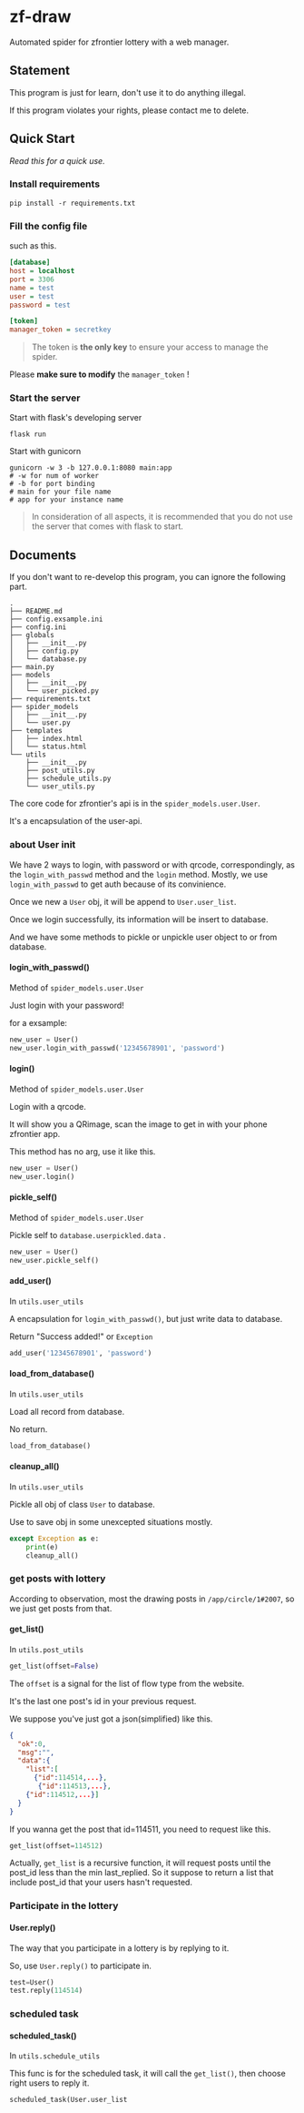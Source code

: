 # zf-draw

Automated spider for zfrontier lottery with a web manager.



## Statement

This program is just for learn, don't use it to do anything illegal.

If this program violates your rights, please contact me to delete.



## Quick Start

*Read this for a quick use.*

### Install requirements

```shell
pip install -r requirements.txt
```
### Fill the config file

such as this.
```ini
[database]
host = localhost
port = 3306
name = test
user = test
password = test

[token]
manager_token = secretkey
```
> The token is **the only key** to ensure your access to manage the spider.

Please **make sure to modify** the `manager_token` !

### Start the server

Start with flask's developing server
```shell
flask run
```
Start with gunicorn
```shell
gunicorn -w 3 -b 127.0.0.1:8080 main:app
# -w for num of worker
# -b for port binding
# main for your file name
# app for your instance name
```
> In consideration of all aspects, it is recommended that you do not use the server that comes with flask to start.

## Documents

If you don't want to re-develop this program, you can ignore the following part.

```
.
├── README.md
├── config.exsample.ini
├── config.ini
├── globals
│   ├── __init__.py
│   ├── config.py
│   └── database.py
├── main.py
├── models
│   ├── __init__.py
│   └── user_picked.py
├── requirements.txt
├── spider_models
│   ├── __init__.py
│   └── user.py
├── templates
│   ├── index.html
│   └── status.html
└── utils
    ├── __init__.py
    ├── post_utils.py
    ├── schedule_utils.py
    └── user_utils.py

```

The core code for zfrontier's api is in the `spider_models.user.User`.

It's a encapsulation of the user-api.

### about User init

We have 2 ways to login, with password or with qrcode, correspondingly, as the `login_with_passwd` method and the `login` method. Mostly, we use `login_with_passwd` to get auth because of its convinience.

Once we new a `User` obj, it will be append to `User.user_list`.

Once we login successfully, its information will be insert  to database.

And we have some methods to pickle or unpickle user object to or from database.

#### login_with_passwd()

Method of `spider_models.user.User`

Just login with your password!

for a exsample:

```python
new_user = User()
new_user.login_with_passwd('12345678901', 'password')
```

#### login()

Method of `spider_models.user.User`

Login with a qrcode.

It will show you a QRimage, scan the image to get in with  your phone zfrontier app.

This method has no arg, use it like this.

```python
new_user = User()
new_user.login()
```

#### pickle_self()

Method of `spider_models.user.User`

Pickle self to `database.userpickled.data` .

```python
new_user = User()
new_user.pickle_self()
```

#### add_user()

In `utils.user_utils`

A encapsulation for `login_with_passwd()`, but just write data to database.

Return "Success added!" or `Exception`

```python
add_user('12345678901', 'password')
```

#### load_from_database()

In `utils.user_utils`

Load all record from database.

No return.

```python
load_from_database()
```

#### cleanup_all()

In `utils.user_utils`

Pickle all obj of class `User` to database.

Use to save obj in some unexcepted situations mostly.

```python
except Exception as e:
	print(e)
	cleanup_all()
```

### get posts with lottery

According to observation, most the drawing posts in `/app/circle/1#2007`, so we just get posts from that.

#### get_list()

In `utils.post_utils`

```python
get_list(offset=False)
```

The `offset` is a signal for the list of flow type from the website.

It's the last one post's id in your previous request.

We suppose you've just got a json(simplified) like this.

```json
{
  "ok":0,
  "msg":"",
  "data":{
    "list":[
      {"id":114514,...},
       {"id":114513,...},
    {"id":114512,...}]
  } 
}
```

If you wanna get the post that id=114511, you need to request like this.

```python
get_list(offset=114512)
```

Actually, `get_list` is a recursive function, it will request posts until the post_id less than the min last_replied. So it suppose to return a list that include post_id that your users hasn't requested.

### Participate in the lottery

#### User.reply()

The way that you participate in a lottery is by replying to it.

So, use `User.reply()` to participate in.

```python
test=User()
test.reply(114514)
```

### scheduled task

#### scheduled_task()

In `utils.schedule_utils`

This func is for the scheduled task, it will call the `get_list()`, then choose right users to reply it.

```python
scheduled_task(User.user_list
```

